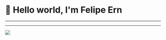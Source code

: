 <h1>👋 Hello world, I'm Felipe Ern</h1>

<hr>

<div>
  <a href="https://github.com/FelipeErn"
  <img height="180em"  src="https://github-readme-stats.vercel.app/api?username=viniciusVitorio&show_icons=true&theme=white&include_all_commits=true&count_private=true%22/%3E"
  <img height="180em" src="https://github-readme-stats.vercel.app/api/top-langs/?username=viniciusVitorio&layout=compact&langs_count=7&theme=white%22/%3E"
</div>

<hr>

<div style="display: inline_block">
  <img src="https://img.shields.io/badge/HTML-239120?style=for-the-badge&logo=html5&logoColor=white%22%3E"
  <img src="https://img.shields.io/badge/CSS-239120?&style=for-the-badge&logo=css3&logoColor=white%22%3E"
  <img src="https://img.shields.io/badge/javascript-%23323330.svg?style=for-the-badge&logo=javascript&logoColor=%23F7DF1E%22%3E"
  <img src="https://img.shields.io/badge/PHP-777BB4?style=for-the-badge&logo=php&logoColor=white%22%3E"
  <img src="https://img.shields.io/badge/MySQL-00000F?style=for-the-badge&logo=mysql&logoColor=white%22%3E"
  <img src="https://img.shields.io/badge/postgres-%23316192.svg?style=for-the-badge&logo=postgresql&logoColor=white%22%3E"
</div>
